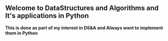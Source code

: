 ## Welcome to DataStructures and Algorithms and It's applications in Python

**This is done as part of my interest in DS&A and Always want to implement them in Python**
